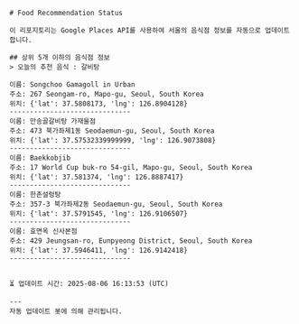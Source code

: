 
    # Food Recommendation Status

    이 리포지토리는 Google Places API를 사용하여 서울의 음식점 정보를 자동으로 업데이트합니다.

    ## 상위 5개 이하의 음식점 정보
    > 오늘의 추천 음식 : 갈비탕

	이름: Songchoo Gamagoll in Urban
	주소: 267 Seongam-ro, Mapo-gu, Seoul, South Korea
	위치: {'lat': 37.5808173, 'lng': 126.8904128}
	------------------------------
	이름: 만송골갈비탕 가재울점
	주소: 473 북가좌제1동 Seodaemun-gu, Seoul, South Korea
	위치: {'lat': 37.57532339999999, 'lng': 126.9073808}
	------------------------------
	이름: Baekkobjib
	주소: 17 World Cup buk-ro 54-gil, Mapo-gu, Seoul, South Korea
	위치: {'lat': 37.581374, 'lng': 126.8887417}
	------------------------------
	이름: 한촌설렁탕
	주소: 357-3 북가좌제2동 Seodaemun-gu, Seoul, South Korea
	위치: {'lat': 37.5791545, 'lng': 126.9106507}
	------------------------------
	이름: 효면옥 신사본점
	주소: 429 Jeungsan-ro, Eunpyeong District, Seoul, South Korea
	위치: {'lat': 37.5946411, 'lng': 126.9142418}
	------------------------------


    ⏳ 업데이트 시간: 2025-08-06 16:13:53 (UTC)

    ---
    자동 업데이트 봇에 의해 관리됩니다.
    